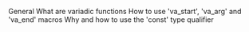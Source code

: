 General
What are variadic functions
How to use 'va_start', 'va_arg' and 'va_end' macros
Why and how to use the 'const' type qualifier